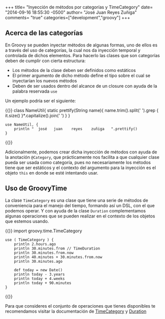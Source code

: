 +++
title= "Inyección de métodos por categorías y TimeCategory"
date= "2014-09-16 18:55:30 -0500"
author= "José Juan Reyes Zuñiga"
comments= "true"
categories=["development","groovy"]
+++

## Acerca de las categorías

En Groovy se pueden inyectar métodos de algunas formas, uno de ellos es a través del uso de categorías, la cual nos da inyección temporal y controlada de dichos elementos. Para hacerlo las clases que son categorías deben de cumplir con cierta estructura:

*   Los métodos de la clase deben ser definidos como estáticos
*   El primer argumento de dicho método define el tipo sobre el cual se inyectarían los nuevos métodos
*   Deben de ser usados dentro del alcance de un closure con ayuda de la palabra reservada `use`
<!-- more -->

Un ejemplo podría ser el siguiente:

{{<highlight groovy>}}
    class NameUtil{
        static prettify(String name){
            name.trim().split(' ').grep { it.size() }*.capitalize().join(' ')
        }
    }

    use NameUtil, {
        println "  josé   juan    reyes    zuñiga   ".prettify()
    }
{{</highlight>}}

Adicionalmente, podemos crear dicha inyección de métodos con ayuda de la anotación `@Category`, que prácticamente nos facilita a que cualquier clase pueda ser usada como categoría, pues no necesariamente los métodos tiene que ser estáticos y el contexto del argumento para la inyección es el objeto `this` en donde se esté intentando usar.

## Uso de GroovyTime

La clase `TimeCategory` es una clase que tiene una serie de métodos de conveniencia para el manejo del tiempo, formando así un DSL, con el que podemos operar. Y con ayuda de la clase `Duration` complementamos algunas operaciones que se pueden realizar en el contexto de los objetos que estemos usando.

{{<highlight groovy>}}
    import groovy.time.TimeCategory

    use ( TimeCategory ) {
        println 2.hours.ago
        println 30.minutes.from // TimeDuration
        println 30.minutes.from.now
        println 40.minutes + 30.minutes.from.now
        println 30.minutes.ago

        def today = new Date()
        println today - 3.years
        println today + 4.weeks
        println today + 90.minutes
    }
{{</highlight>}}

Para que consideres el conjunto de operaciones que tienes disponibles te recomendamos visitar la documentación de [TimeCategory][1] y [Duration][2]

 [1]: http://groovy.codehaus.org/api/groovy/time/TimeCategory.html
 [2]: http://groovy.codehaus.org/api/groovy/time/Duration.html

